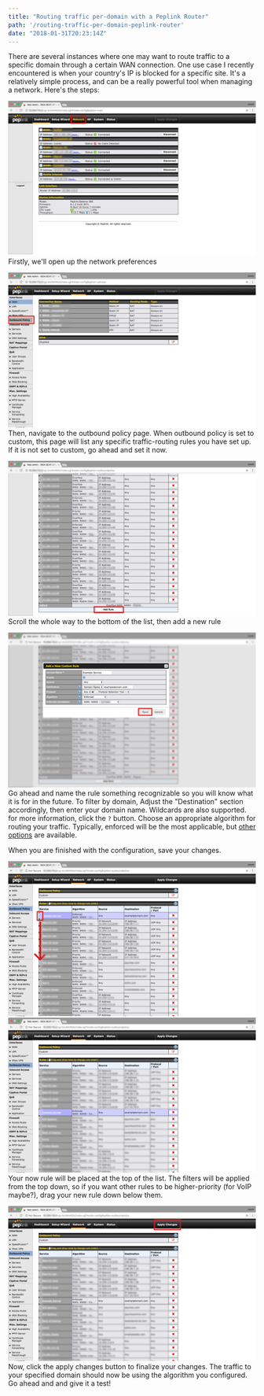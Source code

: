 ```yaml
---
title: "Routing traffic per-domain with a Peplink Router"
path: '/routing-traffic-per-domain-peplink-router'
date: "2018-01-31T20:23:14Z"
---
```


There are several instances where one may want to route traffic to a specific
domain through a certain WAN connection. One use case I recently encountered is
when your country's IP is blocked for a specific site. It's a relatively simple
process, and can be a really powerful tool when managing a network. Here's the
steps:

![Step 1](images/step1.png)
Firstly, we'll open up the network preferences  

![Step 2](images/step2.png) Then, navigate to the outbound policy page. When
outbound policy is set to custom, this page will list any specific
traffic-routing rules you have set up. If it is not set to custom, go ahead and
set it now.
  
![Step 3](images/step3.png)
Scroll the whole way to the bottom of the list, then add a new rule

![Step 4](images/step4.png)
Go ahead and name the rule something recognizable so you will know what it is for in the future. To filter by domain, Adjust the "Destination" section accordingly, then enter your domain name. Wildcards are also supported. for more information, click the `?` button. Choose an appropriate algorithm for routing your traffic. Typically, enforced will be the most applicable, but [other options](https://www.peplink.com/technology/load-balancing-algorithms/) are available. 

When you are finished with the configuration, save your changes.

![Step 5](images/step5.png)
![step6](images/step6.png)
Your now rule will be placed at the top of the list. The filters will be applied from the top down, so if you want other rules to be higher-priority (for VoIP maybe?), drag your new rule down below them. 

![Step 7](images/step7.png)
Now, click the apply changes button to finalize your changes. The traffic to your specified domain should now be using the algorithm you configured. Go ahead and and give it a test!
